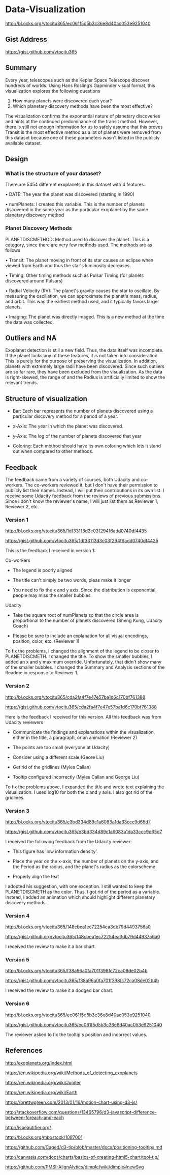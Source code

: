 # Data-Visualization
http://bl.ocks.org/vtocitu365/ec061f5d5b3c36e8d40ac053e9251040

## Gist Address
https://gist.github.com/vtocitu365



## Summary
Every year, telescopes such as the Kepler Space Telescope discover hundreds of worlds. Using Hans Rosling’s Gapminder visual format, this visualization explores the following questions

1. How many planets were discovered each year?
2. Which planetary discovery methods have been the most effective?

The visualization confirms the exponential nature of planetary discoveries and hints at the continued predominance of the transit method. However, there is still not enough information for us to safely assume that this proves Transit is the most effective method as a lot of planets were removed from this dataset because one of these parameters wasn't listed in the publicly available dataset.

## Design

### What is the structure of your dataset?

There are 5454 different exoplanets in this dataset with 4 features. 

•	DATE: The year the planet was discovered (starting in 1990)

•	numPlanets: I created this variable. This is the number of planets discovered in the same year as the particular exoplanet by the same planetary discovery method 

### Planet Discovery Methods
PLANETDISCMETHOD: Method used to discover the planet. This is a category, since there are very few methods used. The methods are as follows

•	Transit: The planet moving in front of its star causes an eclipse when viewed from Earth and thus the star's luminosity decreases.

•	Timing: Other timing methods such as Pulsar Timing (for planets discovered around Pulsars)

•	Radial Velocity (RV): The planet's gravity causes the star to oscillate. By measuring the oscillation, we can approximate the planet's mass, radius, and orbit. This was the earliest method used, and it typically favors larger planets. 

•	Imaging: The planet was directly imaged. This is a new method at the time the data was collected.

## Outliers and NA
Exoplanet detection is still a new field. Thus, the data itself was incomplete. If the planet lacks any of these features, it is not taken into consideration. This is purely for the purpose of preserving the visualization. In addition, planets with extremely large radii have been discovered. Since such outliers are so far rare, they have been excluded from the visualization. As the data is right-skewed, the range of and the Radius is artificially limited to show the relevant trends.

## Structure of visualization

* Bar: Each bar represents the number of planets discovered using a particular discovery method for a period of a year.

* x-Axis: The year in which the planet was discovered.

* y-Axis: The log of the number of planets discovered that year

* Coloring: Each method should have its own coloring which lets it stand out when compared to other methods.

## Feedback
The feedback came from a variety of sources, both Udacity and co-workers. The co-workers reviewed it, but I don't have their permission to publicly list their names. Instead, I will put their contributions in its own list. I receive some Udacity feedback from the reviews of previous submissions. Since I don't know the reviewer's name, I will just list them as Reviewer 1, Reviewer 2, etc.

### Version 1
http://bl.ocks.org/vtocitu365/1df33113d3c03f294f6add0740df4435

https://gist.github.com/vtocitu365/1df33113d3c03f294f6add0740df4435

This is the feedback I received in version 1: 

Co-workers

* The legend is poorly aligned

* The title can't simply be two words, pleas make it longer

* You need to fix the x and y axis. Since the distribution is exponential, people may miss the smaller bubbles

Udacity

* Take the square root of numPlanets so that the circle area is proportional to the number of planets discovered (Sheng Kung, Udacity Coach)

*  Please be sure to include an explanation for all visual encodings, position, color, etc. (Reviewer 1)

To fix the problems, I changed the alignment of the legend to be closer to PLANETDISCMETH. I changed the title. To show the smaller bubbles, I added an x and y maximum override. Unfortunately, that didn't show many of the smaller bubbles. I changed the Summary and Analysis sections of the Readme in response to Reviewer 1.

### Version 2
http://bl.ocks.org/vtocitu365/cda2fa4f7e47e57ba1d6c170bf761388

https://gist.github.com/vtocitu365/cda2fa4f7e47e57ba1d6c170bf761388

Here is the feedback I received for this version. All this feedback was from Udacity reviewers

* Communicate the findings and explanations within the visualization, either in the title, a paragraph, or an animation (Reviewer 2)

* The points are too small (everyone at Udacity)

* Consider using a different scale (Geore Liu)

* Get rid of the gridlines (Myles Callan)

* Tooltip configured incorrectly (Myles Callan and George Liu)

To fix the problems above, I expanded the title and wrote text explaining the visualization. I used log10 for both the x and y axis. I also got rid of the gridlines.

### Version 3
http://bl.ocks.org/vtocitu365/e3bd334d89c1a6083a1da33ccc9d65d7

https://gist.github.com/vtocitu365/e3bd334d89c1a6083a1da33ccc9d65d7

I received the following feedback from the Udacity reviewer:

* This figure has 'low information density'.

* Place the year on the x-axis, the number of planets on the y-axis, and the Period as the radius, and the planet's radius as the colorscheme.

* Properly align the text

I adopted his suggestion, with one exception. I still wanted to keep the PLANETDISCMETH as the color. Thus, I got rid of the period as a variable. Instead, I added an animation which should highlight different planetary discovery methods. 

### Version 4
http://bl.ocks.org/vtocitu365/148cbea1ec72254ea3db79d4493756a0

https://gist.github.org/vtocitu365/148cbea1ec72254ea3db79d4493756a0

I received the review to make it a bar chart.

### Version 5
http://bl.ocks.org/vtocitu365/f38a96a0fa701f398fc72ca08de02b4b

https://gist.github.com/vtocitu365/f38a96a0fa701f398fc72ca08de02b4b

I received the review to make it a dodged bar chart.

### Version 6
http://bl.ocks.org/vtocitu365/ec061f5d5b3c36e8d40ac053e9251040

https://gist.github.com/vtocitu365/ec061f5d5b3c36e8d40ac053e9251040

The reviewer asked to fix the tooltip's position and incorrect values.

## References

http://exoplanets.org/index.html
 
https://en.wikipedia.org/wiki/Methods_of_detecting_exoplanets

https://en.wikipedia.org/wiki/Jupiter

https://en.wikipedia.org/wiki/Earth

https://brettwgreen.com/2013/01/16/motion-chart-using-d3-js/

http://stackoverflow.com/questions/13465796/d3-javascript-difference-between-foreach-and-each

http://jsbeautifier.org/

http://bl.ocks.org/mbostock/1087001

https://github.com/Caged/d3-tip/blob/master/docs/positioning-tooltips.md

http://canvasjs.com/docs/charts/basics-of-creating-html5-chart/tool-tip/

https://github.com/PMSI-AlignAlytics/dimple/wiki/dimple#newSvg
